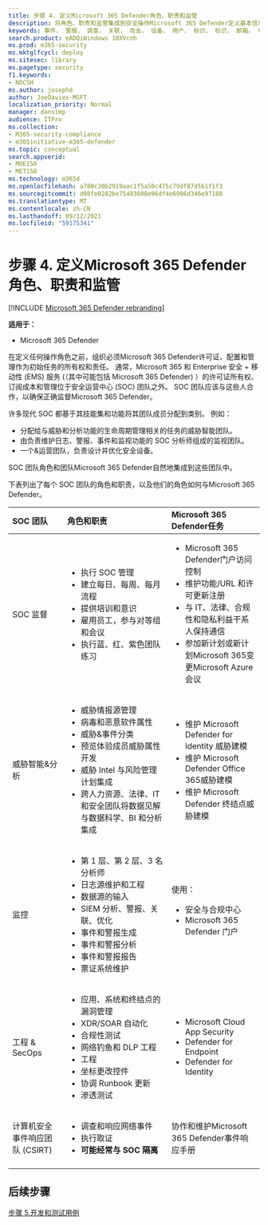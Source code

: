 ```yaml
---
title: 步骤 4. 定义Microsoft 365 Defender角色、职责和监管
description: 将角色、职责和监管集成到安全操作Microsoft 365 Defender定义基本信息。
keywords: 事件， 警报， 调查， 关联， 攻击， 设备， 用户， 标识， 标识， 邮箱， 电子邮件， 365， microsoft， Microsoft 365， 事件响应， 网络攻击， secops， 安全操作， soc
search.product: eADQiWindows 10XVcnh
ms.prod: m365-security
ms.mktglfcycl: deploy
ms.sitesec: library
ms.pagetype: security
f1.keywords:
- NOCSH
ms.author: josephd
author: JoeDavies-MSFT
localization_priority: Normal
manager: dansimp
audience: ITPro
ms.collection:
- M365-security-compliance
- m365initiative-m365-defender
ms.topic: conceptual
search.appverid:
- MOE150
- MET150
ms.technology: m365d
ms.openlocfilehash: a780c30b2919aac1f5a50c475c79df87d5b1f1f3
ms.sourcegitcommit: d08fe0282be75483608e96df4e6986d346e97180
ms.translationtype: MT
ms.contentlocale: zh-CN
ms.lasthandoff: 09/12/2021
ms.locfileid: "59175341"
---
```

# <a name="step-4-define-microsoft-365-defender-roles-responsibilities-and-oversight"></a>步骤 4. 定义Microsoft 365 Defender角色、职责和监管

[!INCLUDE [Microsoft 365 Defender rebranding](../includes/microsoft-defender.md)]

**适用于：**
- Microsoft 365 Defender

在定义任何操作角色之前，组织必须Microsoft 365 Defender许可证、配置和管理作为初始任务的所有权和责任。 通常，Microsoft 365 和 Enterprise 安全 + 移动性 (EMS) 服务 (（其中可能包括 Microsoft 365 Defender) ）的许可证所有权、订阅成本和管理位于安全运营中心 (SOC) 团队之外。 SOC 团队应该与这些人合作，以确保正确监督Microsoft 365 Defender。 

许多现代 SOC 都基于其技能集和功能将其团队成员分配到类别。 例如：

- 分配给与威胁和分析功能的生命周期管理相关的任务的威胁智能团队。
- 由负责维护日志、警报、事件和监视功能的 SOC 分析师组成的监视团队。
- 一个&运营团队，负责设计并优化安全设备。

SOC 团队角色和团队Microsoft 365 Defender自然地集成到这些团队中。

下表列出了每个 SOC 团队的角色和职责，以及他们的角色如何与Microsoft 365 Defender。

| SOC 团队 | 角色和职责 | Microsoft 365 Defender任务  |
|:-------|:-----|:-------|
| SOC 监督 | <ul><li>执行 SOC 管理</li><li>建立每日、每周、每月流程</li><li>提供培训和意识</li><li>雇用员工，参与对等组和会议</li><li>执行蓝、红、紫色团队练习</ul>  | <ul><li>Microsoft 365 Defender门户访问控制</li><li>维护功能/URL 和许可更新注册</li><li>与 IT、法律、合规性和隐私利益干系人保持通信</li><li>参加新计划或新计划Microsoft 365变更Microsoft Azure会议</ul> |
| 威胁智能&分析  | <ul><li>威胁情报源管理</li><li>病毒和恶意软件属性</li><li>威胁&事件分类</li><li>预览体验成员威胁属性开发 </li><li>威胁 Intel 与风险管理计划集成</li><li>跨人力资源、法律、IT 和安全团队将数据见解与数据科学、BI 和分析集成<ul> | <ul><li>维护 Microsoft Defender for Identity 威胁建模</li><li>维护 Microsoft Defender Office 365威胁建模</li><li>维护 Microsoft Defender 终结点威胁建模</ul> |
| 监控 | <ul><li>第 1 层、第 2 层、3 名分析师</li><li>日志源维护和工程</li><li>数据源的输入 </li><li>SIEM 分析、警报、关联、优化</li><li>事件和警报生成</li><li>事件和警报分析</li><li>事件和警报报告</li><li>票证系统维护</ul> | 使用： <ul><li>安全与合规中心</li><li>Microsoft 365 Defender 门户</ul> |
| 工程 & SecOps | <ul><li>应用、系统和终结点的漏洞管理</li><li>XDR/SOAR 自动化</li><li>合规性测试</li><li>网络钓鱼和 DLP 工程</li><li>工程</li><li>坐标更改控件</li><li>协调 Runbook 更新</li><li>渗透测试<ul> | <ul><li>Microsoft Cloud App Security</li><li>Defender for Endpoint</li><li>Defender for Identity</ul> |
| 计算机安全事件响应团队 (CSIRT)  | <ul><li>调查和响应网络事件</li><li>执行取证</li><li>**可能经常与 SOC 隔离**</ul> | 协作和维护Microsoft 365 Defender事件响应手册 |
||||


## <a name="next-step"></a>后续步骤

[步骤 5.开发和测试用例](integrate-microsoft-365-defender-secops-use-cases.md)
